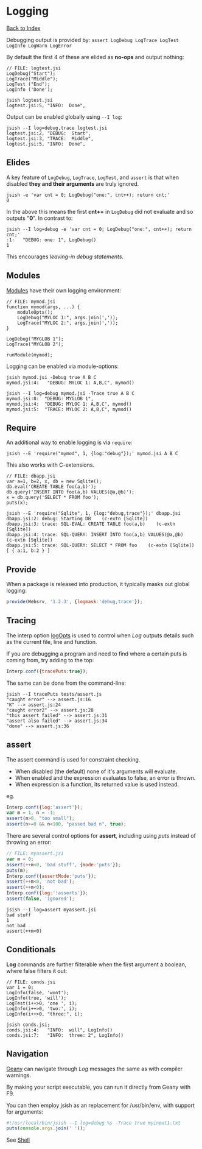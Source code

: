 Logging
====
[Back to Index](Index.md "Goto Jsi Documentation Index")

Debugging output is provided by: `assert LogDebug LogTrace LogTest LogInfo LogWarn LogError`


By default the first 4 of these are elided as **no-ops** and output nothing:

``` js{.line-numbers}
// FILE: logtest.jsi
LogDebug("Start");
LogTrace("Middle");
LogTest ("End");
LogInfo ('Done');
```

```
jsish logtest.jsi
logtest.jsi:5, "INFO:  Done",
```

Output can be enabled globally using `--I log`:

```
jsish --I log=debug,trace logtest.jsi
logtest.jsi:2, "DEBUG:  Start",
logtest.jsi:3, "TRACE:  Middle",
logtest.jsi:5, "INFO:  Done",
```

## Elides
A key feature of `LogDebug`, `LogTrace`, `LogTest`, and `assert`
is that when disabled **they and their arguments** are truly ignored.

```
jsish -e 'var cnt = 0; LogDebug("one:", cnt++); return cnt;'
0
```

In the above this means the first **cnt++** in `LogDebug` did not evaluate and so outputs "**0**".
In contrast to:
```
jsish --I log=debug -e 'var cnt = 0; LogDebug("one:", cnt++); return cnt;'
:1:   "DEBUG: one: 1", LogDebug()
1
```

This encourages *leaving-in debug statements*.



## Modules
[Modules](Start.md#modules) have their own logging environment:

``` js{.line-numbers}
// FILE: mymod.jsi
function mymod(args, ...) {
    moduleOpts();
    LogDebug("MYLOC 1:", args.join(','));
    LogTrace("MYLOC 2:", args.join(','));
}

LogDebug("MYGLOB 1");
LogTrace("MYGLOB 2");

runModule(mymod);
```

Logging can be enabled via module-options:

```
jsish mymod.jsi -Debug true A B C
mymod.jsi:4:   "DEBUG: MYLOC 1: A,B,C", mymod()

jsish --I log=debug mymod.jsi -Trace true A B C
mymod.jsi:8:  "DEBUG: MYGLOB 1", 
mymod.jsi:4:  "DEBUG: MYLOC 1: A,B,C", mymod()
mymod.jsi:5:  "TRACE: MYLOC 2: A,B,C", mymod()
```

## Require
An additional way to enable logging is via `require`:

```
jsish --E 'require("mymod", 1, {log:"debug"});' mymod.jsi A B C
```

This also works with C-extensions.

``` js{.line-numbers}
// FILE: dbapp.jsi
var a=1, b=2, x, db = new Sqlite();
db.eval('CREATE TABLE foo(a,b)');
db.query('INSERT INTO foo(a,b) VALUES(@a,@b)');
x = db.query('SELECT * FROM foo');
puts(x);
```

```
jsish --E 'require("Sqlite", 1, {log:"debug,trace"});' dbapp.jsi 
dbapp.jsi:2: debug: Starting DB    (c-extn [Sqlite])
dbapp.jsi:3: trace: SQL-EVAL: CREATE TABLE foo(a,b)    (c-extn [Sqlite])
dbapp.jsi:4: trace: SQL-QUERY: INSERT INTO foo(a,b) VALUES(@a,@b)    (c-extn [Sqlite])
dbapp.jsi:5: trace: SQL-QUERY: SELECT * FROM foo    (c-extn [Sqlite])
[ { a:1, b:2 } ]
```

## Provide
When a package is released into production, it typically
masks out global logging: 

``` js
provide(Websrv, '1.2.3', {logmask:'debug,trace'});
```

## Tracing
The interp option [logOpts](Reference.md#interp-logopts) is used to control when *Log*
outputs details such as the current file, line and function.

If you are debugging a program and need to find where a certain puts is coming from, try adding to the top:

``` js
Interp.conf({tracePuts:true});
```


The same can be done from the command-line:

```
jsish --I tracePuts tests/assert.js
"caught error" --> assert.js:16
"K" --> assert.js:24
"caught error2" --> assert.js:28
"this assert failed" --> assert.js:31
"assert also failed" --> assert.js:34
"done" --> assert.js:36
```

## assert
The assert command is used for constraint checking.

- When disabled (the default) none of it's arguments will evaluate.
- When enabled and the expression evaluates to false, an error is thrown.
- When expression is a function, its returned value is used instead.

eg.

``` js
Interp.conf({log:'assert'});
var m = 1, n = -1;
assert(m>0, "too small");
assert(n>=0 && n<100, "passed bad n", true);
```

There are several control options for **assert**,
including using *puts* instead of throwing an error:
    
``` js
// FILE: myassert.jsi
var m = 0;
assert(++m<0, 'bad stuff', {mode:'puts'});
puts(m);
Interp.conf({assertMode:'puts'});
assert(++m<0, 'not bad');
assert(++m<0);
Interp.conf({log:'!asserts'});
assert(false, 'ignored');
```

```
jsish --I log=assert myassert.jsi
bad stuff
1
not bad
assert(++m<0)
```

## Conditionals

**Log** commands are further filterable when the first argument a boolean,
where false filters it out:

``` js{.line-numbers}
// FILE: conds.jsi
var i = 0;
LogInfo(false, 'wont');
LogInfo(true, 'will');
LogTest(i++>0, 'one ', i);
LogInfo(i++>0, 'two:', i);
LogInfo(i++>0, "three:", i);
```

```
jsish conds.jsi;
conds.jsi:4:   "INFO:  will", LogInfo()
conds.jsi:7:   "INFO:  three: 2", LogInfo()
```
## Navigation
[Geany](Builds.md#geany) can navigate
through *Log* messages the same as with compiler warnings.

By making your script executable, you can run it directly from Geany with F9.

You can then employ jsish as an replacement for /usr/bin/env,
with support for arguments:

``` js
#!/usr/local/bin/jsish --I log=debug %s -Trace true myinput1.txt
puts(console.args.join(' '));
```

See [Shell](Builds.md#shell)

